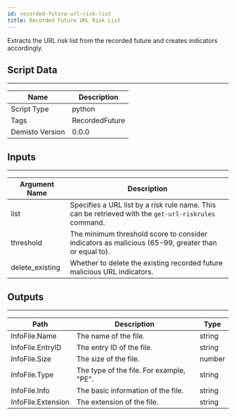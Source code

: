 ```yaml
---
id: recorded-future-url-risk-list
title: Recorded Future URL Risk List
---
```


Extracts the URL risk list from the recorded future and creates indicators accordingly.

## Script Data
---

| **Name** | **Description** |
| --- | --- |
| Script Type | python |
| Tags | RecordedFuture |
| Demisto Version | 0.0.0 |

## Inputs
---

| **Argument Name** | **Description** |
| --- | --- |
| list | Specifies a URL list by a risk rule name. This can be retrieved with the `get-url-riskrules` command. |
| threshold | The minimum threshold score to consider indicators as malicious (65-99, greater than or equal to). |
| delete_existing | Whether to delete the existing recorded future malicious URL indicators. |

## Outputs
---

| **Path** | **Description** | **Type** |
| --- | --- | --- |
| InfoFile.Name | The name of the file. | string |
| InfoFile.EntryID | The entry ID of the file. | string |
| InfoFile.Size | The size of the file. | number |
| InfoFile.Type | The type of the file. For example, "PE". | string |
| InfoFile.Info | The basic information of the file. | string |
| InfoFile.Extension | The extension of the file. | string |

